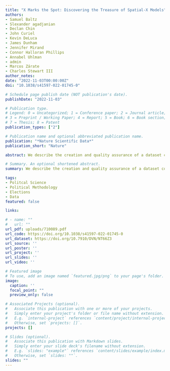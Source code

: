 ```yaml
---
title: "X Marks the Spot: Discovering the Treasure of Spatial-X Models"
authors:
- Samuel Baltz
- Slexander agadjanian
- Declan Chin
- John Curiel
- Kevin DeLuca
- James Dunham
- Jennifer Mirand
- Connor Halloran Phillips
- Annabel Uhlman
- admin
- Marcos Zárate
- Charles Stewart III
author_notes:
date: "2022-11-03T00:00:00Z"
doi: "10.1038/s41597-022-01745-0"

# Schedule page publish date (NOT publication's date).
publishDate: "2022-11-03"

# Publication type.
# Legend: 0 = Uncategorized; 1 = Conference paper; 2 = Journal article;
# 3 = Preprint / Working Paper; 4 = Report; 5 = Book; 6 = Book section;
# 7 = Thesis; 8 = Patent
publication_types: ["2"]

# Publication name and optional abbreviated publication name.
publication: "*Nature Scientific Data*"
publication_short: "Nature"

abstract: We describe the creation and quality assurance of a dataset containing nearly all available precinct-level election results from the 2016, 2018, and 2020 American elections. Precincts are the smallest level of election administration, and election results at this granularity are needed to address many important questions. However, election results are individually reported by each state with little standardization or data quality assurance. We have collected, cleaned, and standardized precinct-level election results from every available race above the very local level in almost every state across the last three national election years. Our data include nearly every candidate for president, US Congress, governor, or state legislator, and hundreds of thousands of precinct-level results for judicial races, other statewide races, and even local races and ballot initiatives. In this article we describe the process of finding this information and standardizing it. Then we aggregate the precinct-level results up to geographies that have official totals, and show that our totals never differ from the official nationwide data by more than 0.457%.

# Summary. An optional shortened abstract.
summary: We describe the creation and quality assurance of a dataset containing nearly all available precinct-level election results from the 2016, 2018, and 2020 American elections.

tags:
- Politcal Science 
- Political Methodology
- Elections
- Data
featured: false

links: 

# - name: ""
#   url: ""
url_pdf: uploads/710089.pdf
url_code: https://doi.org/10.1038/s41597-022-01745-0
url_dataset: https://doi.org/10.7910/DVN/NT66Z3
url_source: ''
url_poster: ''
url_project: ''
url_slides: ''
url_video: ''

# Featured image
# To use, add an image named `featured.jpg/png` to your page's folder. 
image:
  caption: ''
  focal_point: ""
  preview_only: false

# Associated Projects (optional).
#   Associate this publication with one or more of your projects.
#   Simply enter your project's folder or file name without extension.
#   E.g. `internal-project` references `content/project/internal-project/index.md`.
#   Otherwise, set `projects: []`.
projects: []

# Slides (optional).
#   Associate this publication with Markdown slides.
#   Simply enter your slide deck's filename without extension.
#   E.g. `slides: "example"` references `content/slides/example/index.md`.
#   Otherwise, set `slides: ""`.
slides: ""
---
```


